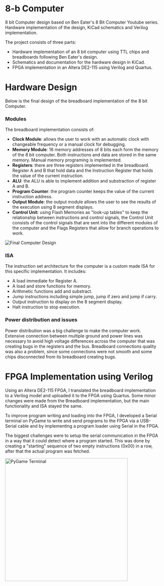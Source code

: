 # 8-b Computer
8 bit Computer design based on Ben Eater's 8 Bit Computer Youtube series. Hardware implementation of the design, KiCad schematics and Verilog implementation.

The project consists of three parts:
- Hardware implementation of an 8 bit computer using TTL chips and breadboards following Ben Eater's design.
- Schematics and documentation for the hardware design in KiCad.
- FPGA implementation in an Altera DE2-115 using Verilog and Quartus.

# Hardware Design
Below is the final design of the breadboard implementation of the 8 bit Computer. 

### Modules
The breadboard implementation consists of:
- **Clock Module**: allows the user to work with an automatic clock with changeable frequency or a manual clock for debugging.
- **Memory Module**: 16 memory addresses of 8 bits each form the memory of the 8 bit computer. Both instructions and data are stored in the same memory. Manual memory programing is implemented.
- **Registers**: there are three registers implemented in the breadboard. Register A and B that hold data and the Instruction Register that holds the value of the current instruction.
- **ALU**: the ALU is able to implement addition and substraction of register A and B.
- **Program Counter**: the program counter keeps the value of the current instruction address.
- **Output Module**: the output module allows the user to see the results of the execution using 8 segment displays.
- **Control Unit**: using Flash Memories as "look-up tables" to keep the relationship between instructions and control signals, the Control Unit consists of the control signals that are sent into the different modules of the computer and the Flags Registers that allow for branch operations to work.

![Final Computer Design](https://github.com/dgarci23/8b-Computer/blob/main/Breadboard%20Implementation/Multimedia%20Documentation/Full%20Computer%208b.jpeg)

### ISA
The instruction set architecture for the computer is a custom made ISA for this specific implementation. 
It includes:
- A load immediate for Register A.
- A load and store functions for memory.
- Arithmetic functions add and substract.
- Jump instructions including simple jump, jump if zero and jump if carry.
- Output instruction to display on the 8 segment display.
- Halt instruction to stop execution.

### Power distribution and issues
Power distribution was a big challenge to make the computer work. Extensive connection between multiple ground and power lines was necessary to avoid high voltage differences across the computer that was creating bugs in the registers and the bus. Breadboard connections quality was also a problem, since some connections were not smooth and some chips disconnected from its breadboard creating bugs.


# FPGA Implementation using Verilog
Using an Altera DE2-115 FPGA, I translated the breadboard implementation to a Verilog model and uploaded it to the FPGA using Quartus. Some minor changes were made from the Breadboard implementation, but the main functionality and ISA stayed the same. 

To improve program writing and loading into the FPGA, I developed a Serial terminal on PyGame to write and send programs to the FPGA via a USB-Serial cable and by implementing a program loader using Serial in the FPGA. 

The biggest challenges were to setup the serial communication in the FPGA in a way that it could detect where a program started. This was done by creating a "starting" sequence of two empty instructions (0x00) in a row, after that the actual program was fetched.

<img alt="PyGame Terminal" src="https://github.com/dgarci23/8b-Computer/blob/main/Verilog%20Implementation/Documentation/Serial%20Terminal.PNG" width="400">
